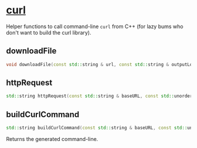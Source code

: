 # [curl](curl.hpp)

Helper functions to call command-line `curl` from C++ (for lazy bums who don't want to build the curl library).

## downloadFile

```cpp
void downloadFile(const std::string & url, const std::string & outputLocation) noexcept;
```

## httpRequest

```cpp
std::string httpRequest(const std::string & baseURL, const std::unordered_map<std::string, std::string> & params = {}) noexcept;
```

## buildCurlCommand

```cpp
std::string buildCurlCommand(const std::string & baseURL, const std::unordered_map<std::string, std::string> & params = {}) noexcept;
```

Returns the generated command-line.
